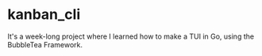 # kanban_cli
It's a week-long project where I learned how to make a TUI in Go, using the BubbleTea Framework.
